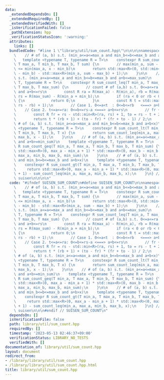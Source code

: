 ```yaml
---
data:
  _extendedDependsOn: []
  _extendedRequiredBy: []
  _extendedVerifiedWith: []
  _isVerificationFailed: false
  _pathExtension: hpp
  _verificationStatusIcon: ':warning:'
  attributes:
    links: []
  bundledCode: "#line 1 \"library/util/sum_count.hpp\"\n\n\n\nnamespace suisen {\n\
    \    // # of (a, b) s.t. (min_a<=a<=max_a and min_b<=b<=max_b and a+b=sum)\n \
    \   template <typename T, typename R = T>\n    constexpr R sum_count(T min_a,\
    \ T max_a, T min_b, T max_b, T sum) {\n        // max(min_a, sum - max_b) <= a\
    \ <= min(max_a, x - min_b)\n        return std::max<R>(0, std::min<R>(max_a, sum\
    \ - min_b) - std::max<R>(min_a, sum - max_b) + 1);\n    }\n\n    // # of (a, b)\
    \ s.t. (min_a<=a<=max_a and min_b<=b<=max_b and a+b<=max_sum)\n    template <typename\
    \ T, typename R = T>\n    constexpr R sum_count_leq(T min_a, T max_a, T min_b,\
    \ T max_b, T max_sum) {\n        // count # of (a,b) s.t. 0<=a<=ra and 0<=b<=rb\
    \ and a+b<=rs\n        const R ra = R(max_a) - R(min_a), rb = R(max_b) - R(min_b),\
    \ rs = R(max_sum) - R(min_a + min_b);\n        if (ra < 0 or rb < 0 or rs < 0)\
    \ {\n            return 0;\n        }\n        const R t = std::max<R>(0, std::min<R>(ra,\
    \ rs - rb) + 1);\n        // Case 1. 0<=a<t  : 0<=b<=rb   <===> a+b<=rs\n    \
    \    // Case 2. t<=a<=ra: 0<=b<=rs-a <===> a+b<=rs\n        // fr + ... + (to-1)\n\
    \        const R fr = rs - std::min<R>(ra, rs) + 1, to = rs - t + 2 /* >= 1 */;\n\
    \        return t * (rb + 1) + (to - fr) * (fr + to - 1) / 2;\n    }\n\n    //\
    \ # of (a, b) s.t. (min_a<=a<=max_a and min_b<=b<=max_b and a+b<x)\n    template\
    \ <typename T, typename R = T>\n    constexpr R sum_count_lt(T min_a, T max_a,\
    \ T min_b, T max_b, T x) {\n        return sum_count_leq(min_a, max_a, min_b,\
    \ max_b, x - 1);\n    }\n\n    // # of (a, b) s.t. (min_a<=a<=max_a and min_b<=b<=max_b\
    \ and a+b>=min_sum)\n    template <typename T, typename R = T>\n    constexpr\
    \ R sum_count_geq(T min_a, T max_a, T min_b, T max_b, T min_sum) {\n        return\
    \ std::max<R>(0, max_a - min_a + 1) * std::max<R>(0, max_b - min_b + 1) - sum_count_lt(min_a,\
    \ max_a, min_b, max_b, min_sum);\n    }\n\n    // # of (a, b) s.t. (min_a<=a<=max_a\
    \ and min_b<=b<=max_b and a+b>x)\n    template <typename T, typename R = T>\n\
    \    constexpr R sum_count_gt(T min_a, T max_a, T min_b, T max_b, T x) {\n   \
    \     return std::max<R>(0, max_a - min_a + 1) * std::max<R>(0, max_b - min_b\
    \ + 1) - sum_count_leq(min_a, max_a, min_b, max_b, x);\n    }\n} // namespace\
    \ suisen\n\n\n\n"
  code: "#ifndef SUISEN_SUM_COUNT\n#define SUISEN_SUM_COUNT\n\nnamespace suisen {\n\
    \    // # of (a, b) s.t. (min_a<=a<=max_a and min_b<=b<=max_b and a+b=sum)\n \
    \   template <typename T, typename R = T>\n    constexpr R sum_count(T min_a,\
    \ T max_a, T min_b, T max_b, T sum) {\n        // max(min_a, sum - max_b) <= a\
    \ <= min(max_a, x - min_b)\n        return std::max<R>(0, std::min<R>(max_a, sum\
    \ - min_b) - std::max<R>(min_a, sum - max_b) + 1);\n    }\n\n    // # of (a, b)\
    \ s.t. (min_a<=a<=max_a and min_b<=b<=max_b and a+b<=max_sum)\n    template <typename\
    \ T, typename R = T>\n    constexpr R sum_count_leq(T min_a, T max_a, T min_b,\
    \ T max_b, T max_sum) {\n        // count # of (a,b) s.t. 0<=a<=ra and 0<=b<=rb\
    \ and a+b<=rs\n        const R ra = R(max_a) - R(min_a), rb = R(max_b) - R(min_b),\
    \ rs = R(max_sum) - R(min_a + min_b);\n        if (ra < 0 or rb < 0 or rs < 0)\
    \ {\n            return 0;\n        }\n        const R t = std::max<R>(0, std::min<R>(ra,\
    \ rs - rb) + 1);\n        // Case 1. 0<=a<t  : 0<=b<=rb   <===> a+b<=rs\n    \
    \    // Case 2. t<=a<=ra: 0<=b<=rs-a <===> a+b<=rs\n        // fr + ... + (to-1)\n\
    \        const R fr = rs - std::min<R>(ra, rs) + 1, to = rs - t + 2 /* >= 1 */;\n\
    \        return t * (rb + 1) + (to - fr) * (fr + to - 1) / 2;\n    }\n\n    //\
    \ # of (a, b) s.t. (min_a<=a<=max_a and min_b<=b<=max_b and a+b<x)\n    template\
    \ <typename T, typename R = T>\n    constexpr R sum_count_lt(T min_a, T max_a,\
    \ T min_b, T max_b, T x) {\n        return sum_count_leq(min_a, max_a, min_b,\
    \ max_b, x - 1);\n    }\n\n    // # of (a, b) s.t. (min_a<=a<=max_a and min_b<=b<=max_b\
    \ and a+b>=min_sum)\n    template <typename T, typename R = T>\n    constexpr\
    \ R sum_count_geq(T min_a, T max_a, T min_b, T max_b, T min_sum) {\n        return\
    \ std::max<R>(0, max_a - min_a + 1) * std::max<R>(0, max_b - min_b + 1) - sum_count_lt(min_a,\
    \ max_a, min_b, max_b, min_sum);\n    }\n\n    // # of (a, b) s.t. (min_a<=a<=max_a\
    \ and min_b<=b<=max_b and a+b>x)\n    template <typename T, typename R = T>\n\
    \    constexpr R sum_count_gt(T min_a, T max_a, T min_b, T max_b, T x) {\n   \
    \     return std::max<R>(0, max_a - min_a + 1) * std::max<R>(0, max_b - min_b\
    \ + 1) - sum_count_leq(min_a, max_a, min_b, max_b, x);\n    }\n} // namespace\
    \ suisen\n\n\n#endif // SUISEN_SUM_COUNT\n"
  dependsOn: []
  isVerificationFile: false
  path: library/util/sum_count.hpp
  requiredBy: []
  timestamp: '2023-05-13 02:46:37+09:00'
  verificationStatus: LIBRARY_NO_TESTS
  verifiedWith: []
documentation_of: library/util/sum_count.hpp
layout: document
redirect_from:
- /library/library/util/sum_count.hpp
- /library/library/util/sum_count.hpp.html
title: library/util/sum_count.hpp
---
```

